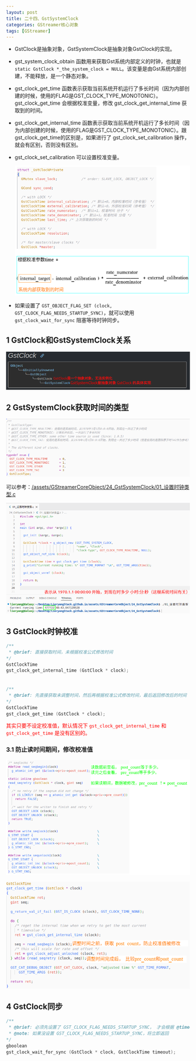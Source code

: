 ```yaml
---
layout: post
title: 二十四、GstSystemClock
categories: GStreamer核心对象
tags: [GStreamer]
---
```


- GstClock是抽象对象，GstSystemClock是抽象对象GstClock的实现。

- gst_system_clock_obtain 函数用来获取Gst系统内部定义的时钟，也就是 `static GstClock *_the_system_clock = NULL`。该变量是由Gst系统内部创建，不能释放，是一个静态对象。

- gst_clock_get_time 函数表示获取当前系统开机运行了多长时间（因为内部创建的时候，使用的FLAG是GST_CLOCK_TYPE_MONOTONIC）。gst_clock_get_time 会根据校准变量，修改 gst_clock_get_internal_time 获取到的时间。

- gst_clock_get_internal_time 函数表示获取当前系统开机运行了多长时间（因为内部创建的时候，使用的FLAG是GST_CLOCK_TYPE_MONOTONIC）。跟gst_clock_get_time的区别是，如果进行了 gst_clock_set_calibration 操作，就会有区别，否则没有区别。

- gst_clock_set_calibration 可以设置校准变量。

  ![alt text](/assets/GStreamerCoreObject/24_GstSystemClock/image/image-2.png)

- 如果设置了 `GST_OBJECT_FLAG_SET (clock, GST_CLOCK_FLAG_NEEDS_STARTUP_SYNC)`，就可以使用 `gst_clock_wait_for_sync` 阻塞等待时钟同步。

## 1 GstClock和GstSystemClock关系

![alt text](/assets/GStreamerCoreObject/24_GstSystemClock/image/image.png)

## 2 GstSystemClock获取时间的类型

![alt text](/assets/GStreamerCoreObject/24_GstSystemClock/image/image-3.png)

可以参考：[/assets/GStreamerCoreObject/24_GstSystemClock/01_设置时钟类型.c](/assets/GStreamerCoreObject/24_GstSystemClock/01_设置时钟类型.c)

![alt text](/assets/GStreamerCoreObject/24_GstSystemClock/image/image-4.png)

## 3 GstClock时钟校准

```c
/**
 * @brief: 直接获取时间，未根据校准公式修改时间
*/
GstClockTime
gst_clock_get_internal_time (GstClock * clock);


/**
 * @brief: 先直接获取未调整时间，然后再根据校准公式修改时间，最后返回修改后的时间
*/
GstClockTime
gst_clock_get_time (GstClock * clock);
```

<font color="red">其实只要不设定校准值，默认情况下 `gst_clock_get_internal_time` 和 `gst_clock_get_time` 是没有区别的。</font>

### 3.1 防止读时间期间，修改校准值

![alt text](/assets/GStreamerCoreObject/24_GstSystemClock/image/image-5.png)

![alt text](/assets/GStreamerCoreObject/24_GstSystemClock/image/image-6.png)

## 4 GstClock同步

```c
/**
 * @brief: 必须先设置了 GST_CLOCK_FLAG_NEEDS_STARTUP_SYNC， 才会根据 @timeout 阻塞等待同步。
 * @note: 如果没设置 GST_CLOCK_FLAG_NEEDS_STARTUP_SYNC，将立即返回
*/
gboolean
gst_clock_wait_for_sync (GstClock * clock, GstClockTime timeout);
```

